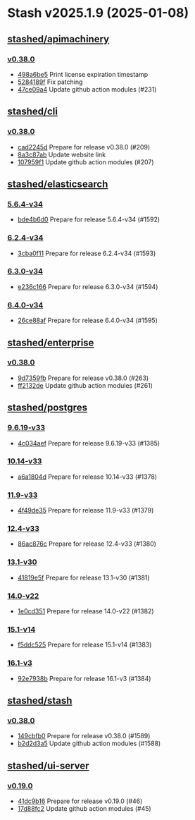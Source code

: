 # Stash v2025.1.9 (2025-01-08)


## [stashed/apimachinery](https://github.com/stashed/apimachinery)

### [v0.38.0](https://github.com/stashed/apimachinery/releases/tag/v0.38.0)

- [498a6be5](https://github.com/stashed/apimachinery/commit/498a6be5) Print license expiration timestamp
- [5284189f](https://github.com/stashed/apimachinery/commit/5284189f) Fix patching
- [47ce09a4](https://github.com/stashed/apimachinery/commit/47ce09a4) Update github action modules (#231)



## [stashed/cli](https://github.com/stashed/cli)

### [v0.38.0](https://github.com/stashed/cli/releases/tag/v0.38.0)

- [cad2245d](https://github.com/stashed/cli/commit/cad2245d) Prepare for release v0.38.0 (#209)
- [8a3c87ab](https://github.com/stashed/cli/commit/8a3c87ab) Update website link
- [107959f1](https://github.com/stashed/cli/commit/107959f1) Update github action modules (#207)



## [stashed/elasticsearch](https://github.com/stashed/elasticsearch)

### [5.6.4-v34](https://github.com/stashed/elasticsearch/releases/tag/5.6.4-v34)

- [bde4b6d0](https://github.com/stashed/elasticsearch/commit/bde4b6d0) Prepare for release 5.6.4-v34 (#1592)


### [6.2.4-v34](https://github.com/stashed/elasticsearch/releases/tag/6.2.4-v34)

- [3cba0f11](https://github.com/stashed/elasticsearch/commit/3cba0f11) Prepare for release 6.2.4-v34 (#1593)


### [6.3.0-v34](https://github.com/stashed/elasticsearch/releases/tag/6.3.0-v34)

- [e236c166](https://github.com/stashed/elasticsearch/commit/e236c166) Prepare for release 6.3.0-v34 (#1594)


### [6.4.0-v34](https://github.com/stashed/elasticsearch/releases/tag/6.4.0-v34)

- [26ce88af](https://github.com/stashed/elasticsearch/commit/26ce88af) Prepare for release 6.4.0-v34 (#1595)



## [stashed/enterprise](https://github.com/stashed/enterprise)

### [v0.38.0](https://github.com/stashed/enterprise/releases/tag/v0.38.0)

- [9d7359fb](https://github.com/stashed/enterprise/commit/9d7359fb0) Prepare for release v0.38.0 (#263)
- [ff2132de](https://github.com/stashed/enterprise/commit/ff2132ded) Update github action modules (#261)



## [stashed/postgres](https://github.com/stashed/postgres)

### [9.6.19-v33](https://github.com/stashed/postgres/releases/tag/9.6.19-v33)

- [4c034aef](https://github.com/stashed/postgres/commit/4c034aef) Prepare for release 9.6.19-v33 (#1385)


### [10.14-v33](https://github.com/stashed/postgres/releases/tag/10.14-v33)

- [a6a1804d](https://github.com/stashed/postgres/commit/a6a1804d) Prepare for release 10.14-v33 (#1378)


### [11.9-v33](https://github.com/stashed/postgres/releases/tag/11.9-v33)

- [4f49de35](https://github.com/stashed/postgres/commit/4f49de35) Prepare for release 11.9-v33 (#1379)


### [12.4-v33](https://github.com/stashed/postgres/releases/tag/12.4-v33)

- [86ac876c](https://github.com/stashed/postgres/commit/86ac876c) Prepare for release 12.4-v33 (#1380)


### [13.1-v30](https://github.com/stashed/postgres/releases/tag/13.1-v30)

- [41819e5f](https://github.com/stashed/postgres/commit/41819e5f) Prepare for release 13.1-v30 (#1381)


### [14.0-v22](https://github.com/stashed/postgres/releases/tag/14.0-v22)

- [1e0cd351](https://github.com/stashed/postgres/commit/1e0cd351) Prepare for release 14.0-v22 (#1382)


### [15.1-v14](https://github.com/stashed/postgres/releases/tag/15.1-v14)

- [f5ddc525](https://github.com/stashed/postgres/commit/f5ddc525) Prepare for release 15.1-v14 (#1383)


### [16.1-v3](https://github.com/stashed/postgres/releases/tag/16.1-v3)

- [92e7938b](https://github.com/stashed/postgres/commit/92e7938b) Prepare for release 16.1-v3 (#1384)



## [stashed/stash](https://github.com/stashed/stash)

### [v0.38.0](https://github.com/stashed/stash/releases/tag/v0.38.0)

- [149cbfb0](https://github.com/stashed/stash/commit/149cbfb0f) Prepare for release v0.38.0 (#1589)
- [b2d2d3a5](https://github.com/stashed/stash/commit/b2d2d3a57) Update github action modules (#1588)



## [stashed/ui-server](https://github.com/stashed/ui-server)

### [v0.19.0](https://github.com/stashed/ui-server/releases/tag/v0.19.0)

- [41dc9b16](https://github.com/stashed/ui-server/commit/41dc9b16) Prepare for release v0.19.0 (#46)
- [17d88fc2](https://github.com/stashed/ui-server/commit/17d88fc2) Update github action modules (#45)



